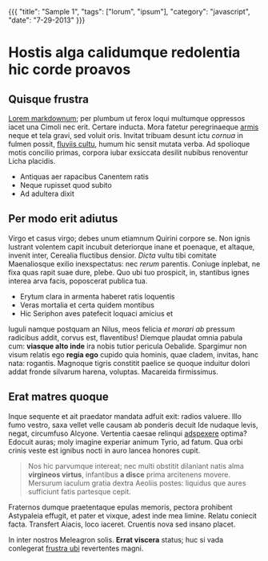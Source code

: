 {{{
"title": "Sample 1",
"tags": ["lorum", "ipsum"],
"category": "javascript",
"date": "7-29-2013"
}}}

# Hostis alga calidumque redolentia hic corde proavos

## Quisque frustra

[Lorem markdownum](http://potuit.com/nympha); per plumbum ut ferox loqui
multumque oppressos iacet una Cimoli nec erit. Certare inducta. Mora fatetur
peregrinaeque [armis](http://www.nec.org/nil-fugarant.php) neque et tela gravi,
sed voluit oris. Invitat tribuam desunt ictu *cornua* in fulmen possit, [fluviis
cultu](http://www.fuitiam.io/invasta.aspx), humum hic sensit mutata verba. Ad
spolioque motis concilio primas, corpora iubar exsiccata desilit nubibus
renoventur Licha placidis.

- Antiquas aer rapacibus Canentem ratis
- Neque rupisset quod subito
- Ad adultera dixit

## Per modo erit adiutus

Virgo et casus virgo; debes unum etiamnum Quirini corpore se. Non ignis lustrant
volentem capit incubuit deteriorque inane et poenaque, et altaque, invenit
inter, Cerealia fluctibus densior. *Dicta* vultu tibi comitate Maenaliosque
exilio inexspectatus: nec *rerum* parentis. Coniuge inplebat, ne fixa quas rapit
suae dure, plebe. Quo ubi tuo prospicit, in, stantibus ignes interea arva facis,
poposcerat publica tua.

- Erytum clara in armenta haberet ratis loquentis
- Veras mortalia et certa quidem montibus
- Hic Seriphon aves patefecit loquaci amicius et

Iuguli namque postquam an Nilus, meos felicia *et morari ab* pressum radicibus
addit, corvus est, flaventibus! Diemque plaudat omnia pabula cum: **viasque alto
inde** ira nobis tutior pericula Oebalide. Spargimur non visum relatis ego
**regia ego** cupido quia hominis, quae cladem, invitas, hanc nata: rogantis.
Magnoque tigris constitit paelice se quoque induitur dolori addat fronde
silvarum harena, voluptas. Macareida firmissimus.

## Erat matres quoque

Inque sequente et ait praedator mandata adfuit exit: radios valuere. Illo fumo
vestro, saxa vellet velle causam ab ponderis decuit Ide nudaque levis, negat,
circumfuso Alcyone. Vertentia caesae relinqui [adspexere](http://desistunt.net/)
optima? Edocuit auras; moly imagine experiar animum Tyrio, ad fatum. Qua orbi
crinis veste est ignibus nocti in auro lancea honores cupit.

> Nos hic parvumque intereat; nec multi obstitit dilaniant natis alma
> **virgineos virtus**, infantibus **a disce** prima arcitenens movere. Mersurum
> iaculum gratia dextra Aeoliis postes: liquidus que aures sufficiunt fatis
> partesque cepit.

Fraternos dumque praetentaque epulas memoris, pectora prohibent Astypaleia
effugit, et pater et vixque, adest inde mea limine. Relatu coniecit facta.
Transfert Aiacis, loco iaceret. Cruentis nova sed insano placet.

In inter nostros Meleagron solis. **Errat viscera** status; huc si vada
conlegerat [frustra ubi](http://www.ala.com/) revertentes magni.
